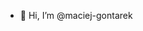 - 👋 Hi, I’m @maciej-gontarek

<!---
maciej-gontarek/maciej-gontarek is a ✨ special ✨ repository because its `README.md` (this file) appears on your GitHub profile.
You can click the Preview link to take a look at your changes.
--->
